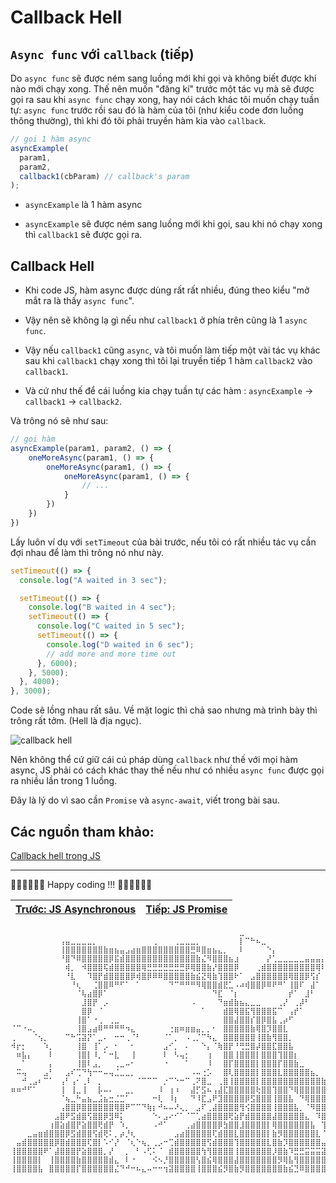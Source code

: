 # Callback Hell

## `Async func` với `callback` (tiếp)

Do `async func` sẽ được ném sang luồng mới khi gọi và không biết được khi nào mới chạy xong. Thế nên muốn "đăng kí" trước một tác vụ mà sẽ được gọi ra sau khi `async func` chạy xong, hay nói cách khác tôi muốn chạy tuần tự: `async func` trước rồi sau đó là hàm của tôi (như kiểu code đơn luồng thông thường), thì khi đó tôi phải truyền hàm kia vào `callback`.

```js
// gọi 1 hàm async
asyncExample(
  param1,
  param2,
  callback1(cbParam) // callback's param
);
```

- `asyncExample` là 1 hàm async

- `asyncExample` sẽ được ném sang luồng mới khi gọi, sau khi nó chạy xong thì `callback1` sẽ được gọi ra.

## Callback Hell

- Khi code JS, hàm async được dùng rất rất nhiều, đúng theo kiểu "mở mắt ra là thấy `async func`".

- Vậy nên sẽ không lạ gì nếu như `callback1` ở phía trên cũng là 1 `async func`.

- Vậy nếu `callback1` cũng `async`, và tôi muốn làm tiếp một vài tác vụ khác sau khi `callback1` chạy xong thì tôi lại truyền tiếp 1 hàm `callback2` vào `callback1`.

- Và cứ như thế để cái luồng kia chạy tuần tự các hàm : `asyncExample` -> `callback1` -> `callback2`.

Và trông nó sẽ như sau:

```js
// gọi hàm
asyncExample(param1, param2, () => {
    oneMoreAsync(param1, () => {
        oneMoreAsync(param1, () => {
            oneMoreAsync(param1, () => {
                // ...
            }
        })
    })
})

```

Lấy luôn ví dụ với `setTimeout` của bài trước, nếu tôi có rất nhiều tác vụ cần đợi nhau để làm thì trông nó như này.

```js
setTimeout(() => {
  console.log("A waited in 3 sec");

  setTimeout(() => {
    console.log("B waited in 4 sec");
    setTimeout(() => {
      console.log("C waited in 5 sec");
      setTimeout(() => {
        console.log("D waited in 6 sec");
        // add more and more time out
      }, 6000);
    }, 5000);
  }, 4000);
}, 3000);
```

Code sẽ lồng nhau rất sâu. Về mặt logic thì chả sao nhưng mà trình bày thì trông rất tởm. (Hell là địa ngục).

![callback hell](https://images.viblo.asia/2b67c194-4ef8-4879-a44b-410c1b4bddee.png)

Nên không thể cứ giữ cái cú pháp dùng `callback` như thế với mọi hàm async, JS phải có cách khác thay thế nếu như có nhiều `async func` được gọi ra nhiều lần trong 1 luồng.

Đây là lý do vì sao cần `Promise` và `async-await`, viết trong bài sau.


## Các nguồn tham khảo:

[Callback hell trong JS](https://viblo.asia/p/callback-hell-trong-javascript-la-gi-va-cach-phong-trach-NbmvbaYKkYO)


---

🧑‍💻🧑‍💻🧑‍💻 Happy coding !!! 🧑‍💻🧑‍💻🧑‍💻

| [Trước: JS Asynchronous](part2.md) |  [Tiếp: JS Promise](part4.md)   |
| ----------------------- | --- |

```
⠀⠀⠀⠀⠀⠀⠀⠀⠀⠀⠀⠀⠀⠀⠀⠀⠀⠀⠀⠀⠀⠀⠀⠀⠀⠀⠀⠀⠀⠀⠀⠀⠀⠀⠀⠀⠀⠀⠀⠀⠀⠀⣀⠀⠀⠀⠀⠀⠀⠀⠀⠀⠀⠀⠀⠀⠀⠀⠀⠀
⠀⠀⠀⠀⠀⠀⠀⠀⠀⢠⣤⣀⣀⣀⣀⡀⠀⠀⠀⠀⠀⠀⠀⠀⠀⠀⢀⠀⠀⠀⢀⣀⣀⣀⡀⠀⠀⠀⠀⠀⠀⠀⡇⠉⠓⠦⣀⠀⠀⠀⠀⠀⠀⠀⠀⠀⠀⠀⠀
⠀⠀⠀⠀⠀⠀⠀⠀⠀⢸⣿⣿⣿⣿⣿⣿⣿⣷⣶⣦⣤⣠⣴⣶⣿⣿⣿⣿⣿⣿⣿⣿⣿⣛⠿⣿⣶⣦⣄⡀⠀⠀⠇⠀⠀⠀⠀⠑⡄⠀⠀⠀⠀⠀⠀⠀⠀⠀⠀
⠀⠀⠀⠀⠀⠀⠀⠀⠀⠘⣿⠙⠿⣿⣿⣿⣿⣿⡿⣯⣾⣿⣿⣿⣿⣿⣿⣿⣿⣿⣿⣿⣿⣿⣷⣌⠻⣿⣿⣿⣦⣰⠀⠀⠀⠀⠀⡜⢁⣀⣀⣀⣀⣀⣤⣤⣤⡄⠀
⠀⠀⠀⠀⠀⠀⠀⠀⠀⠀⢾⡀⠀⠺⣿⣿⣿⢯⣾⣿⣿⣿⣿⣿⢿⣛⣛⣛⣛⣛⣛⣛⡿⢿⣿⣿⣷⡜⣿⣿⣿⡿⠀⠀⠀⢀⣾⣿⣿⣿⣿⣿⣿⣿⣿⣿⢿⠇⠀
⠀⠀⠀⠀⠀⠀⠀⠀⠀⠀⠘⣇⠀⠀⠹⣿⡟⣾⣿⣿⣿⣿⡿⢾⣿⡿⠿⠿⣿⣿⣿⣿⣿⣷⣮⣝⢿⣷⢹⣿⣿⠗⠁⠀⣠⣿⣿⣿⣿⣿⣿⢿⣿⣿⡿⢫⡎⠀⠀
⠀⠀⠀⠀⠀⠀⠀⠀⠀⠀⠀⠘⢆⠀⠀⢈⣿⣿⠿⠛⠋⠁⠀⠁⠀⠀⠀⠀⠀⠙⠉⠛⠛⠛⠻⢿⣿⣿⣾⣟⣁⠠⠴⢾⣿⣿⡿⠿⠟⠛⠁⢸⣿⠏⠀⣼⠁⠀⠀
⠀⠀⠀⠀⠀⠀⠀⠀⠀⠀⠀⠀⠈⢧⣴⣿⡿⠁⠀⠀⠀⠀⠀⠀⠀⠀⠀⠀⠀⠀⠀⠀⠀⠀⠀⠀⠀⠙⣏⠀⠈⡆⠀⠀⠀⠀⠀⠀⠀⠀⠀⡞⠁⠀⣸⠃⠀⠀⠀
⠀⠀⠀⠀⠀⠀⠀⠀⠀⠀⠀⠀⠀⣸⣿⡟⠀⡠⠀⠀⠀⠀⠀⠀⠀⠀⠀⠀⠀⠀⠀⠀⠀⠠⠀⠀⠀⠀⠙⣶⣾⣷⣦⣄⣀⣀⠀⠀⠀⢀⡜⠀⢀⡼⠃⠀⠀⠀⠀
⠀⠀⠀⠀⠀⠀⠀⠀⠀⠀⠀⠀⠀⣿⡿⠀⠈⠀⠀⠀⠀⠀⠀⠀⠀⠀⠀⠀⠀⠀⠀⠀⠀⠀⠀⠁⠀⠀⠀⣾⣿⢿⣿⣯⢻⣿⣿⣿⣯⠉⠀⢠⡞⠁⠀⠀⠀⠀⠀
⠀⠀⠀⠀⠀⠀⠀⠀⠀⠀⠀⠀⢸⣿⠁⠐⢀⠀⢀⣀⠀⠀⠀⠀⠀⠀⠀⠀⠀⠀⠀⠀⠀⠀⠀⠀⠀⠀⠀⣿⣿⣼⣿⣿⡎⣿⡿⣿⣧⢀⡴⠋⠀⠀⠀⠀⠀⠀⠀
⠈⠉⠐⠤⡀⠀⠀⠀⠀⠀⠀⠀⢸⣿⣠⣴⠿⠛⠛⠛⠛⠲⣄⠀⠀⠀⠀⠀⠀⢐⣶⠶⣶⣶⣤⡀⡀⠂⠀⣿⣿⣿⣿⣿⣷⢿⣿⡹⣿⣿⣇⠀⠀⠀⠀⠀⠀⠀⠀
⢀⠀⠀⠀⠈⢢⡀⠀⠀⠀⠉⠓⢩⣽⡝⠁⣀⠄⠀⠒⠒⢀⠈⠃⠀⠀⠀⠀⠈⠁⡀⠀⠠⢀⡈⠉⠳⣄⠀⣿⣿⣿⣿⣿⣿⢸⣿⣷⢻⣿⣿⡀⠀⠀⠀⠀⠀⠀⠀
⠺⡖⡂⠀⠀⠀⠱⡀⠀⠀⠀⠀⢸⣿⠀⢸⠁⡠⠀⠂⠀⠀⠂⠀⠀⠀⠀⠀⣠⠊⡀⠀⠄⠀⠀⠑⡄⠈⢷⣿⡟⠘⢛⣛⣿⡼⣿⣿⣏⣿⣿⣧⠀⠀⠀⠀⠀⠀⠀
⠀⠶⣧⡄⠀⠀⠀⠇⠀⠀⠀⠀⢸⣿⡇⠸⡀⠁⠒⣇⠀⠀⢸⠀⠀⠀⠀⠀⠇⠀⠣⢤⡂⠀⠀⠀⢰⠀⠀⣿⣿⢸⣿⣿⣿⡇⣿⣿⣿⢹⣿⣿⡆⠀⠀⠀⠀⠀⠀
⠀⠀⠁⠀⠀⠀⠀⡄⠀⠀⠀⠀⢸⣿⠇⣠⡀⠀⠀⢀⣀⠤⠂⠀⠀⠀⠀⠀⠐⠀⠀⠀⠁⠀⠀⠀⠸⠀⠀⣿⡏⣿⣿⣿⣿⡇⣿⣿⣿⡏⣿⣿⣷⣀⠀⠀⠀⠀⠀
⠀⠭⢤⠀⠀⠀⣠⠃⠀⠀⣠⠎⢉⠙⢳⠒⠒⠤⢤⣈⣀⣀⡀⠀⠀⠀⠀⠀⠀⠀⠀⠀⠀⠠⠤⢐⡡⠀⠀⣿⢇⣿⣿⣿⣿⡇⣿⣿⣿⣇⣿⣿⣿⣿⣿⣦⡀⠀⠀
⠀⠀⠚⢀⣠⠆⠉⠁⠀⢠⠃⢠⠂⢀⠇⠀⡀⠀⠀⠀⠀⠀⠀⠈⠉⠉⠉⠀⡐⠉⠑⠒⠉⢀⠝⣿⣀⠀⢀⣿⢸⣿⣿⣿⣿⡇⣿⣿⣿⣿⣿⣿⣿⣿⣿⣿⣿⣷⡀
⠶⠶⠚⠋⠁⠀⠀⠀⠀⢸⠀⢸⣀⢸⠀⠀⡧⠤⠄⠀⠀⣀⡀⠀⠀⠀⠀⠸⠀⢰⠰⠀⠀⣼⡋⣫⠦⢠⣼⣏⣿⣿⣿⣿⣿⢗⣿⣿⢹⣿⣿⠙⢿⣿⣿⣿⣿⣿⣿
⠀⠀⠀⠀⠀⠀⠀⠀⠀⠈⢦⣀⠓⣤⣦⣀⣨⣦⣒⣈⣉⠁⠀⠀⠀⠀⠒⢇⠀⠸⡆⠀⠀⠙⠸⣏⣠⠟⣹⣿⣿⣿⣿⡿⣫⣿⣿⣿⢸⣿⣿⣧⠀⠙⢿⣿⣿⣿⣿
⠀⠀⠀⠀⠀⠀⠀⠀⠀⢠⣿⣿⡿⣿⣿⣿⣿⣿⣿⢿⣿⠟⠉⠉⠙⢷⡆⠚⠦⠤⠜⢄⡀⠀⣠⠏⢀⣼⣿⣿⣿⣿⢻⢪⣿⣿⣿⣿⢸⣿⣿⣿⣧⡀⠈⠻⣿⣿⣿
⠀⠀⠀⠀⠀⠀⠀⠀⣠⣿⠟⣫⣾⣿⢫⣿⣿⡿⣻⠿⡅⠀⠀⠀⠀⠀⠑⠄⣠⠔⠊⠁⠈⠉⢁⣴⣿⣿⣿⣿⢟⣵⡟⣾⣿⣿⣿⣿⣼⣿⣿⣿⣿⣿⣄⠀⠹⣿⣿
⠀⠀⠀⠀⠀⠀⠀⢰⣿⣵⣾⣿⡟⣵⣿⣿⢟⣾⡟⠀⠱⡀⠀⠀⠀⠀⠠⠚⠁⠀⠀⠀⢀⣴⣿⣿⣿⣿⡿⣳⣿⣿⣸⣿⣿⣿⣿⡇⢿⣿⣿⣿⣿⣿⣿⣧⠀⢹⣿
⠀⠀⠀⣀⣤⣶⣾⣿⣿⣿⡿⣫⣾⣿⣿⢫⣾⢟⠅⡀⡴⡘⢆⠀⠀⠀⠀⠀⠀⠀⣠⣴⣿⣿⣿⣿⣿⢏⣾⣿⣿⣇⣿⣿⣿⣿⣿⡇⣷⡻⣿⣿⣿⣿⣿⣿⣇⠈⣿
⠀⣤⣾⣿⣿⣿⣿⣿⡿⣿⣾⣿⣿⣿⢏⣿⡇⠡⠊⡜⠀⠈⢆⠑⢦⡀⢀⡠⠒⢉⣾⣿⣿⣿⣿⣿⢫⣾⣿⣿⣿⢹⣿⣿⣿⣿⣿⣇⣿⣷⡹⣿⣿⣿⣿⣿⣿⣤⣿
⢸⣿⣿⣿⣿⣿⠟⠁⣼⣿⣿⣿⡟⣵⣿⣿⣿⡀⡜⠀⠀⡀⠀⠃⠠⢋⠅⠈⠀⣾⣿⣿⣿⣿⣿⢳⢻⣿⣿⣿⣿⢸⣿⣿⣿⣿⣿⣿⡸⣿⣷⠹⣛⣛⣭⣭⣭⣽⣿
⢸⣿⣿⣿⣿⡇⠀⢸⣿⣿⣿⣿⣷⣿⣿⣿⣿⣿⣾⣄⠀⠇⠐⠀⠀⠀⠪⠢⡘⣿⣿⣿⣿⣿⢣⣿⣮⢿⣿⣿⣿⣼⣿⣿⣿⣿⣿⣿⣿⡻⢿⣧⢻⣿⣿⣿⣿⣿⣿
⢸⣿⣿⣿⣿⣧⠀⣿⣿⣿⣿⣿⡏⣿⣿⣿⣿⣿⣿⣌⠙⠚⠒⠦⣄⠤⠒⠒⢲⣽⣿⣿⣿⣿⢸⣿⣿⣿⣮⡻⣿⣷⡻⣿⣿⣿⣿⣿⣿⣿⣷⣮⣙⠿⣿⣿⣿⣿⣿
```